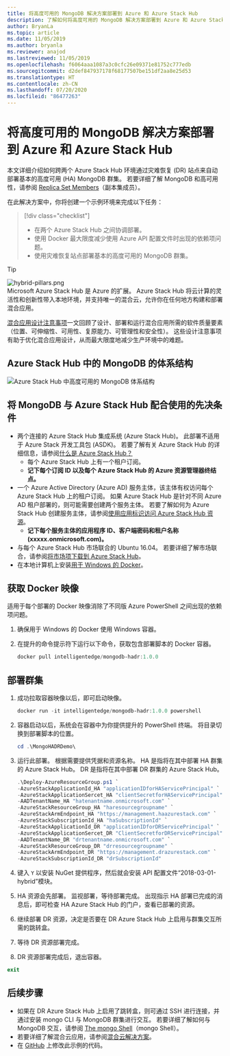```yaml
---
title: 将高度可用的 MongoDB 解决方案部署到 Azure 和 Azure Stack Hub
description: 了解如何将高度可用的 MongoDB 解决方案部署到 Azure 和 Azure Stack Hub
author: BryanLa
ms.topic: article
ms.date: 11/05/2019
ms.author: bryanla
ms.reviewer: anajod
ms.lastreviewed: 11/05/2019
ms.openlocfilehash: f6064aaa1087a3c0cfc26e09371e81752c777edb
ms.sourcegitcommit: d2def847937178f68177507be151df2aa8e25d53
ms.translationtype: HT
ms.contentlocale: zh-CN
ms.lasthandoff: 07/20/2020
ms.locfileid: "86477263"
---
```

# <a name="deploy-a-highly-available-mongodb-solution-to-azure-and-azure-stack-hub"></a>将高度可用的 MongoDB 解决方案部署到 Azure 和 Azure Stack Hub

本文详细介绍如何跨两个 Azure Stack Hub 环境通过灾难恢复 (DR) 站点来自动部署基本的高度可用 (HA) MongoDB 群集。 若要详细了解 MongoDB 和高可用性，请参阅 [Replica Set Members](https://docs.mongodb.com/manual/core/replica-set-members/)（副本集成员）。

在此解决方案中，你将创建一个示例环境来完成以下任务：

> [!div class="checklist"]
> - 在两个 Azure Stack Hub 之间协调部署。
> - 使用 Docker 最大限度减少使用 Azure API 配置文件时出现的依赖项问题。
> - 使用灾难恢复站点部署基本的高度可用的 MongoDB 群集。

> [!Tip]  
> ![hybrid-pillars.png](./media/solution-deployment-guide-cross-cloud-scaling/hybrid-pillars.png)  
> Microsoft Azure Stack Hub 是 Azure 的扩展。 Azure Stack Hub 将云计算的灵活性和创新性带入本地环境，并支持唯一的混合云，允许你在任何地方构建和部署混合应用。  
> 
> [混合应用设计注意事项](overview-app-design-considerations.md)一文回顾了设计、部署和运行混合应用所需的软件质量要素（位置、可伸缩性、可用性、复原能力、可管理性和安全性）。 这些设计注意事项有助于优化混合应用设计，从而最大限度地减少生产环境中的难题。

## <a name="architecture-for-mongodb-with-azure-stack-hub"></a>Azure Stack Hub 中的 MongoDB 的体系结构

![Azure Stack Hub 中高度可用的 MongoDB 体系结构](media/solution-deployment-guide-mongodb-ha/image1.png)

## <a name="prerequisites-for-mongodb-with-azure-stack-hub"></a>将 MongoDB 与 Azure Stack Hub 配合使用的先决条件

- 两个连接的 Azure Stack Hub 集成系统 (Azure Stack Hub)。 此部署不适用于 Azure Stack 开发工具包 (ASDK)。 若要了解有关 Azure Stack Hub 的详细信息，请参阅[什么是 Azure Stack Hub？](https://azure.microsoft.com/products/azure-stack/hub/)
  - 每个 Azure Stack Hub 上有一个租户订阅。 
  - **记下每个订阅 ID 以及每个 Azure Stack Hub 的 Azure 资源管理器终结点。**
- 一个 Azure Active Directory (Azure AD) 服务主体，该主体有权访问每个 Azure Stack Hub 上的租户订阅。 如果 Azure Stack Hub 是针对不同 Azure AD 租户部署的，则可能需要创建两个服务主体。 若要了解如何为 Azure Stack Hub 创建服务主体，请参阅[使用应用标识访问 Azure Stack Hub 资源](/azure-stack/user/azure-stack-create-service-principals)。
  - **记下每个服务主体的应用程序 ID、客户端密码和租户名称 (xxxxx.onmicrosoft.com)。**
- 与每个 Azure Stack Hub 市场联合的 Ubuntu 16.04。 若要详细了解市场联合，请参阅[将市场项下载到 Azure Stack Hub](/azure-stack/operator/azure-stack-download-azure-marketplace-item)。
- 在本地计算机上安装[用于 Windows 的 Docker](https://docs.docker.com/docker-for-windows/)。

## <a name="get-the-docker-image"></a>获取 Docker 映像

适用于每个部署的 Docker 映像消除了不同版 Azure PowerShell 之间出现的依赖项问题。

1. 确保用于 Windows 的 Docker 使用 Windows 容器。
2. 在提升的命令提示符下运行以下命令，获取包含部署脚本的 Docker 容器。

    ```powershell  
    docker pull intelligentedge/mongodb-hadr:1.0.0
    ```

## <a name="deploy-the-clusters"></a>部署群集

1. 成功拉取容器映像以后，即可启动映像。

    ```powershell  
    docker run -it intelligentedge/mongodb-hadr:1.0.0 powershell
    ```

2. 容器启动以后，系统会在容器中为你提供提升的 PowerShell 终端。 将目录切换到部署脚本的位置。

    ```powershell  
    cd .\MongoHADRDemo\
    ```

3. 运行此部署。 根据需要提供凭据和资源名称。 HA 是指将在其中部署 HA 群集的 Azure Stack Hub。 DR 是指将在其中部署 DR 群集的 Azure Stack Hub。

    ```powershell
    .\Deploy-AzureResourceGroup.ps1 `
    -AzureStackApplicationId_HA "applicationIDforHAServicePrincipal" `
    -AzureStackApplicationSercet_HA "clientSecretforHAServicePrincipal" `
    -AADTenantName_HA "hatenantname.onmicrosoft.com" `
    -AzureStackResourceGroup_HA "haresourcegroupname" `
    -AzureStackArmEndpoint_HA "https://management.haazurestack.com" `
    -AzureStackSubscriptionId_HA "haSubscriptionId" `
    -AzureStackApplicationId_DR "applicationIDforDRServicePrincipal" `
    -AzureStackApplicationSercet_DR "ClientSecretforDRServicePrincipal" `
    -AADTenantName_DR "drtenantname.onmicrosoft.com" `
    -AzureStackResourceGroup_DR "drresourcegroupname" `
    -AzureStackArmEndpoint_DR "https://management.drazurestack.com" `
    -AzureStackSubscriptionId_DR "drSubscriptionId"
    ```

4. 键入 `Y` 以安装 NuGet 提供程序，然后就会安装 API 配置文件“2018-03-01-hybrid”模块。

5. HA 资源会先部署。 监视部署，等待部署完成。 出现指示 HA 部署已完成的消息后，即可检查 HA Azure Stack Hub 的门户，查看已部署的资源。

6. 继续部署 DR 资源，决定是否要在 DR Azure Stack Hub 上启用与群集交互所需的跳转盒。

7. 等待 DR 资源部署完成。

8. DR 资源部署完成后，退出容器。

  ```powershell
  exit
  ```

## <a name="next-steps"></a>后续步骤

- 如果在 DR Azure Stack Hub 上启用了跳转盒，则可通过 SSH 进行连接，并通过安装 mongo CLI 与 MongoDB 群集进行交互。 若要详细了解如何与 MongoDB 交互，请参阅 [The mongo Shell](https://docs.mongodb.com/manual/mongo/)（mongo Shell）。
- 若要详细了解混合云应用，请参阅[混合云解决方案](https://aka.ms/azsdevtutorials)。
- 在 [GitHub](https://github.com/Azure-Samples/azure-intelligent-edge-patterns) 上修改此示例的代码。

